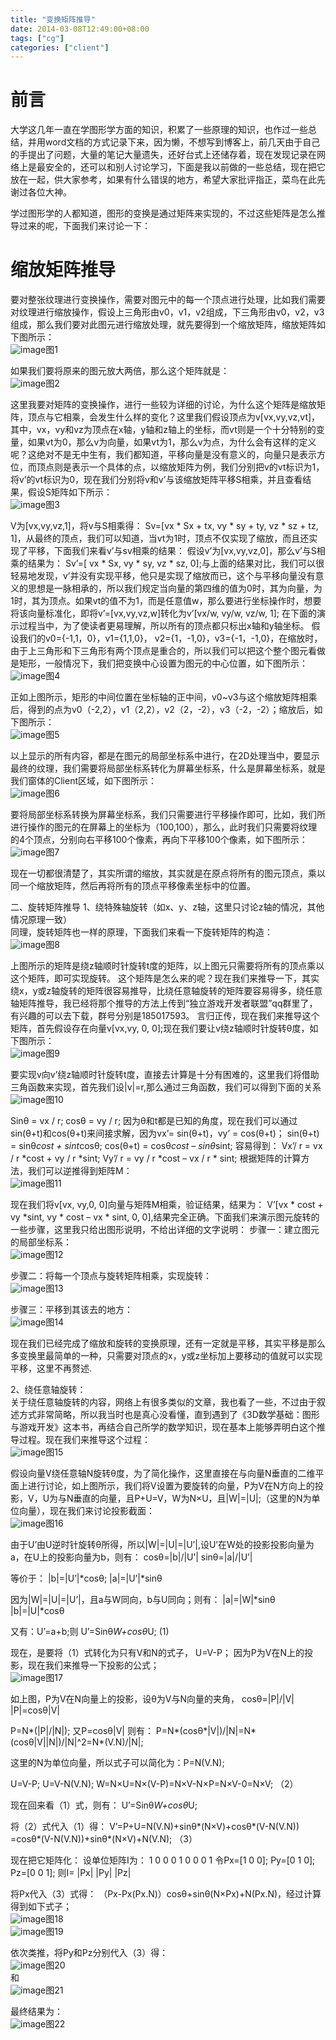 ```yaml
---
title: "变换矩阵推导"
date: 2014-03-08T12:49:00+08:00
tags: ["cg"]
categories: ["client"]
---
```


# 前言
大学这几年一直在学图形学方面的知识，积累了一些原理的知识，也作过一些总结，并用word文档的方式记录下来，因为懒，不想写到博客上，前几天由于自己的手提出了问题，大量的笔记大量遗失，还好台式上还储存着，现在发现记录在网络上是最安全的，还可以和别人讨论学习，下面是我以前做的一些总结，现在把它放在一起，供大家参考，如果有什么错误的地方，希望大家批评指正，菜鸟在此先谢过各位大神。

<!--more-->

学过图形学的人都知道，图形的变换是通过矩阵来实现的，不过这些矩阵是怎么推导过来的呢，下面我们来讨论一下：   

# 缩放矩阵推导  
要对整张纹理进行变换操作，需要对图元中的每一个顶点进行处理，比如我们需要对纹理进行缩放操作，假设上三角形由v0，v1，v2组成，下三角形由v0，v2，v3组成，那么我们要对此图元进行缩放处理，就先要得到一个缩放矩阵，缩放矩阵如下图所示：    
![image](/images/client/cg/matrix001.jpeg)图1    

如果我们要将原来的图元放大两倍，那么这个矩阵就是：    
![image](/images/client/cg/matrix002.jpeg)图2

这里我要对矩阵的变换操作，进行一些较为详细的讨论，为什么这个矩阵是缩放矩阵，顶点与它相乘，会发生什么样的变化？这里我们假设顶点为v[vx,vy,vz,vt]，其中，vx，vy和vz为顶点在x轴，y轴和z轴上的坐标，而vt则是一个十分特别的变量，如果vt为0，那么v为向量，如果vt为1，那么v为点，为什么会有这样的定义呢？这绝对不是无中生有，我们都知道，平移向量是没有意义的，向量只是表示方位，而顶点则是表示一个具体的点，以缩放矩阵为例，我们分别把v的vt标识为1，将v’的vt标识为0，现在我们分别将v和v’与该缩放矩阵平移S相乘，并且查看结果，假设S矩阵如下所示：    
![image](/images/client/cg/matrix003.jpeg)图3    

V为[vx,vy,vz,1]，将v与S相乘得：
Sv=[vx * Sx + tx, vy * sy + ty, vz * sz + tz, 1]，从最终的顶点，我们可以知道，当vt为1时，顶点不仅实现了缩放，而且还实现了平移，下面我们来看v’与sv相乘的结果：
假设v’为[vx,vy,vz,0]，那么v’与S相乘的结果为：
Sv’=[ vx * Sx, vy * sy, vz * sz, 0];与上面的结果对比，我们可以很轻易地发现，v’并没有实现平移，他只是实现了缩放而已，这个与平移向量没有意义的思想是一脉相承的，所以我们规定当向量的第四维的值为0时，其为向量，为1时，其为顶点。如果vt的值不为1，而是任意值w，那么要进行坐标操作时，想要将该向量标准化，即将v’=[vx,vy,vz,w]转化为v’[vx/w, vy/w, vz/w, 1];
在下面的演示过程当中，为了使读者更易理解，所以所有的顶点都只标出x轴和y轴坐标。
假设我们的v0={-1,1，0}，v1={1,1,0}， v2={1，-1,0}，v3={-1，-1,0}，在缩放时，由于上三角形和下三角形有两个顶点是重合的，所以我们可以把这个整个图元看做是矩形，一般情况下，我们把变换中心设置为图元的中心位置，如下图所示：    
![image](/images/client/cg/matrix004.jpeg)图4    

正如上图所示，矩形的中间位置在坐标轴的正中间，v0~v3与这个缩放矩阵相乘后，得到的点为v0（-2,2），v1（2,2），v2（2，-2），v3（-2，-2）；缩放后，如下图所示：    
![image](/images/client/cg/matrix005.jpeg)图5    

以上显示的所有内容，都是在图元的局部坐标系中进行，在2D处理当中，要显示最终的纹理，我们需要将局部坐标系转化为屏幕坐标系，什么是屏幕坐标系，就是我们窗体的Client区域，如下图所示：    
![image](/images/client/cg/matrix006.jpeg)图6    

要将局部坐标系转换为屏幕坐标系，我们只需要进行平移操作即可，比如，我们所进行操作的图元的在屏幕上的坐标为（100,100），那么，此时我们只需要将纹理的4个顶点，分别向右平移100个像素，再向下平移100个像素，如下图所示：    
![image](/images/client/cg/matrix007.jpeg)图7    

现在一切都很清楚了，其实所谓的缩放，其实就是在原点将所有的图元顶点，乘以同一个缩放矩阵，然后再将所有的顶点平移像素坐标中的位置。    



二、旋转矩阵推导
1、绕特殊轴旋转（如x、y、z轴，这里只讨论z轴的情况，其他情况原理一致）    
同理，旋转矩阵也一样的原理，下面我们来看一下旋转矩阵的构造：    
![image](/images/client/cg/matrix008.jpeg)图8    

上图所示的矩阵是绕z轴顺时针旋转t度的矩阵，以上图元只需要将所有的顶点乘以这个矩阵，即可实现旋转。
这个矩阵是怎么来的呢？现在我们来推导一下，其实绕x，y或z轴旋转的矩阵很容易推导，比绕任意轴旋转的矩阵要容易得多，绕任意轴矩阵推导，我已经将那个推导的方法上传到“独立游戏开发者联盟”qq群里了，有兴趣的可以去下载，群号分别是185017593。
言归正传，现在我们来推导这个矩阵，首先假设存在向量v[vx,vy, 0, 0];现在我们要让v绕z轴顺时针旋转θ度，如下图所示：    
![image](/images/client/cg/matrix009.jpeg)图9        

要实现v向v’绕z轴顺时针旋转t度，直接去计算是十分有困难的，这里我们将借助三角函数来实现，首先我们设|v|=r,那么通过三角函数，我们可以得到下面的关系    
![image](/images/client/cg/matrix010.jpeg)图10    

Sinθ = vx / r;
cosθ = vy / r;
因为θ和t都是已知的角度，现在我们可以通过sin(θ+t)和cos(θ+t)来间接求解，因为vx’= sin(θ+t)，vy’ = cos(θ+t)；
sin(θ+t) = sinθ*cost + sint*cosθ;
cos(θ+t) = cosθ*cost – sinθ*sint;
容易得到：
Vx’/ r = vx / r *cost + vy / r *sint;
Vy’/ r = vy / r *cost – vx / r * sint;
根据矩阵的计算方法，我们可以逆推得到矩阵M：    
![image](/images/client/cg/matrix011.jpeg)图11    

现在我们将v[vx, vy,0, 0]向量与矩阵M相乘，验证结果，结果为：
V’[vx * cost + vy *sint, vy * cost – vx * sint, 0, 0],结果完全正确。下面我们来演示图元旋转的一些步骤，这里我只给出图形说明，不给出详细的文字说明：
步骤一：建立图元的局部坐标系：    
![image](/images/client/cg/matrix012.jpeg)图12     

步骤二：将每一个顶点与旋转矩阵相乘，实现旋转：    
![image](/images/client/cg/matrix013.jpeg)图13     

步骤三：平移到其该去的地方：    
![image](/images/client/cg/matrix014.jpeg)图14     

现在我们已经完成了缩放和旋转的变换原理，还有一定就是平移，其实平移是那么多变换里最简单的一种，只需要对顶点的x，y或z坐标加上要移动的值就可以实现平移，这里不再赘述.    

2、绕任意轴旋转：    
关于绕任意轴旋转的内容，网络上有很多类似的文章，我也看了一些，不过由于叙述方式非常简略，所以我当时也是真心没看懂，直到遇到了《3D数学基础：图形与游戏开发》这本书，再结合自己所学的数学知识，现在基本上能够弄明白这个推导过程。现在我们来推导这个过程：    
![image](/images/client/cg/matrix015.jpeg)图15     

假设向量V绕任意轴N旋转θ度，为了简化操作，这里直接在与向量N垂直的二维平面上进行讨论，如上图所示，我们将V设置为要旋转的向量，P为V在N方向上的投影，V，U为与N垂直的向量，且P+U=V，W为N×U，且|W|=|U|;（这里的N为单位向量），现在我们来讨论投影截面：    
![image](/images/client/cg/matrix016.jpeg)图16    

由于U’由U逆时针旋转θ所得，所以|W|=|U|=|U’|,设U’在W处的投影投影向量为a，在U上的投影向量为b，则有：
cosθ=|b|/|U’|
sinθ=|a|/|U’|
 
等价于：
|b|=|U’|*cosθ;
|a|=|U’|*sinθ
 
因为|W|=|U|=|U’|，且a与W同向，b与U同向；则有：
|a|=|W|*sinθ
|b|=|U|*cosθ
 
又有：U’=a+b;则 U’=Sinθ*W+cosθ*U;           (1)
 
现在，是要将（1）式转化为只有V和N的式子，
U=V-P；
因为P为V在N上的投影，现在我们来推导一下投影的公式；     
![image](/images/client/cg/matrix017.jpeg)图17    


如上图，P为V在N向量上的投影，设θ为V与N向量的夹角，
cosθ=|P|/|V|
|P|=cosθ|V|
 
P=N*(|P|/|N|);
又P=cosθ|V|
则有：
P=N*(cosθ*|V|)/|N|=N*(cosθ|V||N|)/|N|^2=N*(V.N)/|N|;
 
这里的N为单位向量，所以式子可以简化为：P=N(V.N);
 
U=V-P;
U=V-N(V.N);
W=N×U=N×(V-P)=N×V-N×P=N×V-0=N×V;          （2）
 
现在回来看（1）式，则有：
U’=Sinθ*W+cosθ*U;
 
将（2）式代入（1）得：
V’=P+U=N(V.N)+sinθ*(N×V)+cosθ*(V-N(V.N))
  =cosθ*(V-N(V.N))+sinθ*(N×V)+N(V.N);       （3）
   
现在把它矩阵化：
设单位矩阵I为：
1   0   0
0   1   0
0   0   1
令Px=[1 0  0]; Py=[0  1  0]; Pz=[0 0  1];
则I=
|Px|
|Py|
|Pz|
 
将Px代入（3）式得：
（Px-Px(Px.N)）cosθ+sinθ(N×Px)+N(Px.N)，经过计算得到如下式子；    
![image](/images/client/cg/matrix018.jpeg)图18    
![image](/images/client/cg/matrix019.jpeg)图19    

依次类推，将Py和Pz分别代入（3）得：    
![image](/images/client/cg/matrix020.jpeg)图20    
和    
![image](/images/client/cg/matrix021.jpeg)图21    

最终结果为：    
![image](/images/client/cg/matrix022.jpeg)图22    